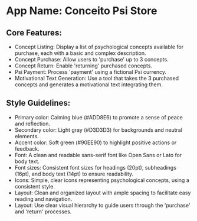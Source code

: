 # **App Name**: Conceito Psi Store

## Core Features:

- Concept Listing: Display a list of psychological concepts available for purchase, each with a basic and complex description.
- Concept Purchase: Allow users to 'purchase' up to 3 concepts.
- Concept Return: Enable 'returning' purchased concepts.
- Psi Payment: Process 'payment' using a fictional Psi currency.
- Motivational Text Generation: Use a tool that takes the 3 purchased concepts and generates a motivational text integrating them.

## Style Guidelines:

- Primary color: Calming blue (#ADD8E6) to promote a sense of peace and reflection.
- Secondary color: Light gray (#D3D3D3) for backgrounds and neutral elements.
- Accent color: Soft green (#90EE90) to highlight positive actions or feedback.
- Font: A clean and readable sans-serif font like Open Sans or Lato for body text.
- Font sizes: Consistent font sizes for headings (20pt), subheadings (16pt), and body text (14pt) to ensure readability.
- Icons: Simple, clear icons representing psychological concepts, using a consistent style.
- Layout: Clean and organized layout with ample spacing to facilitate easy reading and navigation.
- Layout: Use clear visual hierarchy to guide users through the 'purchase' and 'return' processes.
